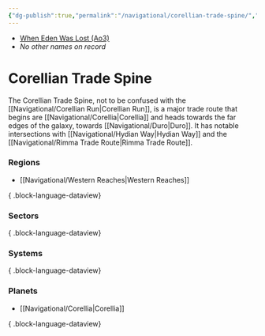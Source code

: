 ```yaml
---
{"dg-publish":true,"permalink":"/navigational/corellian-trade-spine/","tags":["map","hyperlane","western"]}
---
```


- [When Eden Was Lost (Ao3)](https://archiveofourown.org/works/19334440/chapters/45992584)
- *No other names on record*
# Corellian Trade Spine

The Corellian Trade Spine, not to be confused with the [[Navigational/Corellian Run\|Corellian Run]], is a major trade route that begins are [[Navigational/Corellia\|Corellia]] and heads towards the far edges of the galaxy, towards [[Navigational/Duro\|Duro]]. It has notable intersections with [[Navigational/Hydian Way\|Hydian Way]] and the [[Navigational/Rimma Trade Route\|Rimma Trade Route]].

### Regions
- [[Navigational/Western Reaches\|Western Reaches]]

{ .block-language-dataview}
### Sectors

{ .block-language-dataview}
### Systems

{ .block-language-dataview}
### Planets
- [[Navigational/Corellia\|Corellia]]

{ .block-language-dataview}
